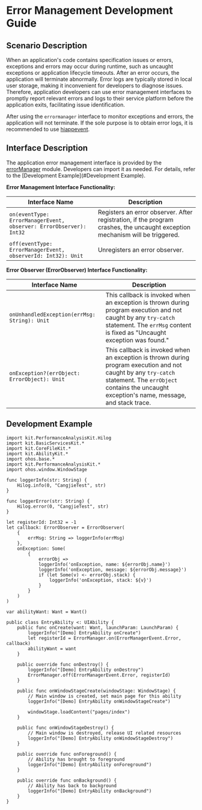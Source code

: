 # Error Management Development Guide

## Scenario Description

When an application's code contains specification issues or errors, exceptions and errors may occur during runtime, such as uncaught exceptions or application lifecycle timeouts. After an error occurs, the application will terminate abnormally. Error logs are typically stored in local user storage, making it inconvenient for developers to diagnose issues. Therefore, application developers can use error management interfaces to promptly report relevant errors and logs to their service platform before the application exits, facilitating issue identification.

After using the `errormanager` interface to monitor exceptions and errors, the application will not terminate. If the sole purpose is to obtain error logs, it is recommended to use [hiappevent](./cj-hiappevent-watcher-crash-events.md).

## Interface Description

The application error management interface is provided by the [errorManager](../../../reference/source_en/AbilityKit/cj-apis-app-ability-error_manager.md#class-errormanager) module. Developers can import it as needed. For details, refer to the [Development Example](#Development Example).

**Error Management Interface Functionality:**

| Interface Name                                                                 | Description                                                                 |
| ------------------------------------------------------------------------------ | --------------------------------------------------------------------------- |
| `on(eventType: ErrorManagerEvent, observer: ErrorObserver): Int32`            | Registers an error observer. After registration, if the program crashes, the uncaught exception mechanism will be triggered. |
| `off(eventType: ErrorManagerEvent, observerId: Int32): Unit`                   | Unregisters an error observer.                                              |

<!-- waiting -->
**Error Observer (ErrorObserver) Interface Functionality:**

| Interface Name                                      | Description                                                                 |
| --------------------------------------------------- | --------------------------------------------------------------------------- |
| `onUnhandledException(errMsg: String): Unit`       | This callback is invoked when an exception is thrown during program execution and not caught by any `try-catch` statement. The `errMsg` content is fixed as "Uncaught exception was found." |
| `onException?(errObject: ErrorObject): Unit`       | This callback is invoked when an exception is thrown during program execution and not caught by any `try-catch` statement. The `errObject` contains the uncaught exception's name, message, and stack trace. |

## Development Example

<!-- compile -->

```cangjie
import kit.PerformanceAnalysisKit.Hilog
import kit.BasicServicesKit.*
import kit.CoreFileKit.*
import kit.AbilityKit.*
import ohos.base.*
import kit.PerformanceAnalysisKit.*
import ohos.window.WindowStage

func loggerInfo(str: String) {
    Hilog.info(0, "CangjieTest", str)
}

func loggerError(str: String) {
    Hilog.error(0, "CangjieTest", str)
}

let registerId: Int32 = -1
let callback: ErrorObserver = ErrorObserver(
    {
        errMsg: String => loggerInfo(errMsg)
    },
    onException: Some(
        {
            errorObj =>
            loggerInfo('onException, name: ${errorObj.name}')
            loggerInfo('onException, message: ${errorObj.message}')
            if (let Some(v) <- errorObj.stack) {
                loggerInfo('onException, stack: ${v}')
            }
        }
    )
)

var abilityWant: Want = Want()

public class EntryAbility <: UIAbility {
    public func onCreate(want: Want, launchParam: LaunchParam) {
        loggerInfo("[Demo] EntryAbility onCreate")
        let registerId = ErrorManager.on(ErrorManagerEvent.Error, callback)
        abilityWant = want
    }

    public override func onDestroy() {
        loggerInfo("[Demo] EntryAbility onDestroy")
        ErrorManager.off(ErrorManagerEvent.Error, registerId)
    }

    public func onWindowStageCreate(windowStage: WindowStage) {
        // Main window is created, set main page for this ability
        loggerInfo("[Demo] EntryAbility onWindowStageCreate")

        windowStage.loadContent("pages/index")
    }

    public func onWindowStageDestroy() {
        // Main window is destroyed, release UI related resources
        loggerInfo("[Demo] EntryAbility onWindowStageDestroy")
    }

    public override func onForeground() {
        // Ability has brought to foreground
        loggerInfo("[Demo] EntryAbility onForeground")
    }

    public override func onBackground() {
        // Ability has back to background
        loggerInfo("[Demo] EntryAbility onBackground")
    }
}
```